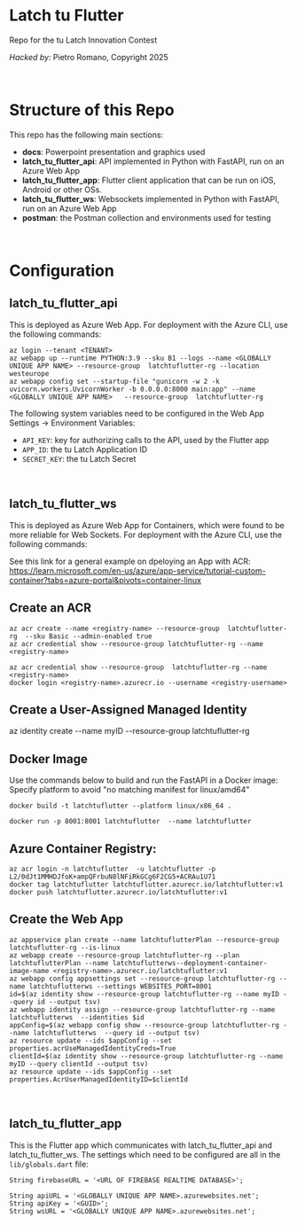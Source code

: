 # Latch tu Flutter
Repo for the tu Latch Innovation Contest

*Hacked by:* Pietro Romano, Copyright 2025

<br/>

# Structure of this Repo
This repo has the following main sections:
- **docs**: Powerpoint presentation and graphics used
- **latch_tu_flutter_api**: API implemented in Python with FastAPI, run on an Azure Web App
- **latch_tu_flutter_app**: Flutter client application that can be run on iOS, Android or other OSs.
- **latch_tu_flutter_ws**: Websockets implemented in Python with FastAPI, run on an Azure Web App
- **postman**: the Postman collection and environments used for testing

<br/>

# Configuration
## latch_tu_flutter_api
This is deployed as Azure Web App.
For deployment with the Azure CLI, use the following commands:
```
az login --tenant <TENANT>
az webapp up --runtime PYTHON:3.9 --sku B1 --logs --name <GLOBALLY UNIQUE APP NAME> --resource-group  latchtuflutter-rg --location westeurope
az webapp config set --startup-file "gunicorn -w 2 -k uvicorn.workers.UvicornWorker -b 0.0.0.0:8000 main:app" --name <GLOBALLY UNIQUE APP NAME>   --resource-group  latchtuflutter-rg
```

The following system variables need to be configured in the Web App Settings -> Environment Variables:
- `API_KEY`: key for authorizing calls to the API, used by the Flutter app
- `APP_ID`: the tu Latch Application ID
- `SECRET_KEY`: the tu Latch Secret

<br/>

## latch_tu_flutter_ws
This is deployed as Azure Web App for Containers, which were found to be more reliable for Web Sockets.
For deployment with the Azure CLI, use the following commands:

See this link for a general example on dpeloying an App with ACR:
https://learn.microsoft.com/en-us/azure/app-service/tutorial-custom-container?tabs=azure-portal&pivots=container-linux


## Create an ACR
```
az acr create --name <registry-name> --resource-group  latchtuflutter-rg  --sku Basic --admin-enabled true
az acr credential show --resource-group latchtuflutter-rg --name <registry-name>

az acr credential show --resource-group  latchtuflutter-rg --name <registry-name>
docker login <registry-name>.azurecr.io --username <registry-username>
```

## Create a User-Assigned Managed Identity
az identity create --name myID --resource-group  latchtuflutter-rg

## Docker Image
Use the commands below to build and run the FastAPI in a Docker image: Specify platform to avoid "no matching manifest for linux/amd64"
```
docker build -t latchtuflutter --platform linux/x86_64 . 

docker run -p 8001:8001 latchtuflutter  --name latchtuflutter
```

## Azure Container Registry:
```
az acr login -n latchtuflutter  -u latchtuflutter -p L2/0dJt1MMHDJfoK+ampQFrbuN8lNFiRkGCg6F2CG5+ACRAu1U71
docker tag latchtuflutter latchtuflutter.azurecr.io/latchtuflutter:v1
docker push latchtuflutter.azurecr.io/latchtuflutter:v1
```

## Create the Web App
```
az appservice plan create --name latchtuflutterPlan --resource-group latchtuflutter-rg --is-linux
az webapp create --resource-group latchtuflutter-rg --plan latchtuflutterPlan --name latchtuflutterws--deployment-container-image-name <registry-name>.azurecr.io/latchtuflutter:v1
az webapp config appsettings set --resource-group latchtuflutter-rg --name latchtuflutterws --settings WEBSITES_PORT=8001
id=$(az identity show --resource-group latchtuflutter-rg --name myID --query id --output tsv)
az webapp identity assign --resource-group latchtuflutter-rg --name latchtuflutterws  --identities $id
appConfig=$(az webapp config show --resource-group latchtuflutter-rg --name latchtuflutterws  --query id --output tsv)
az resource update --ids $appConfig --set properties.acrUseManagedIdentityCreds=True
clientId=$(az identity show --resource-group latchtuflutter-rg --name myID --query clientId --output tsv)
az resource update --ids $appConfig --set properties.AcrUserManagedIdentityID=$clientId

```

<br/>

## latch_tu_flutter_app
This is the Flutter app which communicates with latch_tu_flutter_api and latch_tu_flutter_ws.
The settings which need to be configured are all in the `lib/globals.dart` file:
````
String firebaseURL = '<URL OF FIREBASE REALTIME DATABASE>';

String apiURL = '<GLOBALLY UNIQUE APP NAME>.azurewebsites.net';
String apiKey = '<GUID>';
String wsURL = '<GLOBALLY UNIQUE APP NAME>.azurewebsites.net';
````
